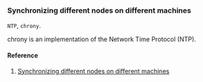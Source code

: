 
### Synchronizing different nodes on different machines
`NTP`, `chrony`.

chrony is an implementation of the Network Time Protocol (NTP).

#### Reference
1. [Synchronizing different nodes on different machines](
https://answers.ros.org/question/373636/synchronizing-different-nodes-on-different-machines/?answer=373637#post-id-373637)

